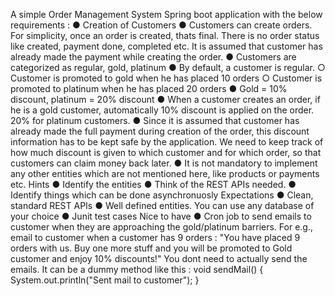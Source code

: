 A simple Order Management System
Spring boot application with the below requirements :
● Creation of Customers
● Customers can create orders. For simplicity, once an order is created, thats final.
There is no order status like created, payment done, completed etc. It is
assumed that customer has already made the payment while creating the order.
● Customers are categorized as regular, gold, platinum
● By default, a customer is regular.
○ Customer is promoted to gold when he has placed 10 orders
○ Customer is promoted to platinum when he has placed 20 orders
● Gold = 10% discount, platinum = 20% discount
● When a customer creates an order, if he is a gold customer, automatically 10%
discount is applied on the order. 20% for platinum customers.
● Since it is assumed that customer has already made the full payment during
creation of the order, this discount information has to be kept safe by the
application. We need to keep track of how much discount is given to which
customer and for which order, so that customers can claim money back later.
● It is not mandatory to implement any other entities which are not mentioned here,
like products or payments etc.
Hints
● Identify the entities
● Think of the REST APIs needed.
● Identify things which can be done asynchronuosly
Expectations
● Clean, standard REST APIs
● Well defined entities. You can use any database of your choice
● Junit test cases
Nice to have
● Cron job to send emails to customer when they are approaching the
gold/platinum barriers. For e.g., email to customer when a customer has 9 orders
: "You have placed 9 orders with us. Buy one more stuff and you will be
promoted to Gold customer and enjoy 10% discounts!"
You dont need to actually send the emails. It can be a dummy method like this :
void sendMail() {
System.out.println("Sent mail to customer");
}